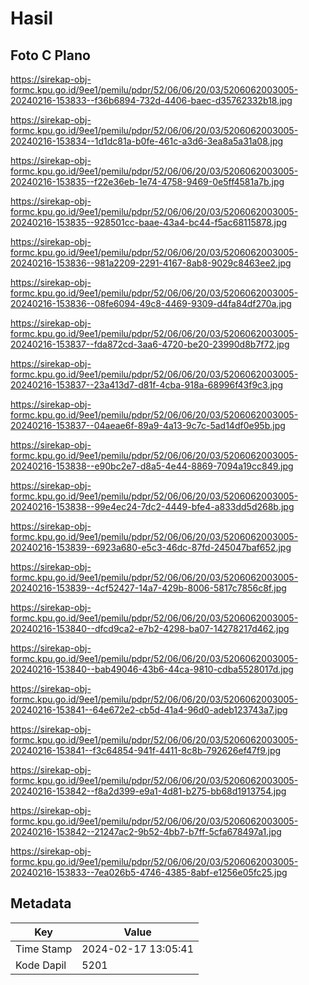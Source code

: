 # Hasil

## Foto C Plano

https://sirekap-obj-formc.kpu.go.id/9ee1/pemilu/pdpr/52/06/06/20/03/5206062003005-20240216-153833--f36b6894-732d-4406-baec-d35762332b18.jpg

https://sirekap-obj-formc.kpu.go.id/9ee1/pemilu/pdpr/52/06/06/20/03/5206062003005-20240216-153834--1d1dc81a-b0fe-461c-a3d6-3ea8a5a31a08.jpg

https://sirekap-obj-formc.kpu.go.id/9ee1/pemilu/pdpr/52/06/06/20/03/5206062003005-20240216-153835--f22e36eb-1e74-4758-9469-0e5ff4581a7b.jpg

https://sirekap-obj-formc.kpu.go.id/9ee1/pemilu/pdpr/52/06/06/20/03/5206062003005-20240216-153835--928501cc-baae-43a4-bc44-f5ac68115878.jpg

https://sirekap-obj-formc.kpu.go.id/9ee1/pemilu/pdpr/52/06/06/20/03/5206062003005-20240216-153836--981a2209-2291-4167-8ab8-9029c8463ee2.jpg

https://sirekap-obj-formc.kpu.go.id/9ee1/pemilu/pdpr/52/06/06/20/03/5206062003005-20240216-153836--08fe6094-49c8-4469-9309-d4fa84df270a.jpg

https://sirekap-obj-formc.kpu.go.id/9ee1/pemilu/pdpr/52/06/06/20/03/5206062003005-20240216-153837--fda872cd-3aa6-4720-be20-23990d8b7f72.jpg

https://sirekap-obj-formc.kpu.go.id/9ee1/pemilu/pdpr/52/06/06/20/03/5206062003005-20240216-153837--23a413d7-d81f-4cba-918a-68996f43f9c3.jpg

https://sirekap-obj-formc.kpu.go.id/9ee1/pemilu/pdpr/52/06/06/20/03/5206062003005-20240216-153837--04aeae6f-89a9-4a13-9c7c-5ad14df0e95b.jpg

https://sirekap-obj-formc.kpu.go.id/9ee1/pemilu/pdpr/52/06/06/20/03/5206062003005-20240216-153838--e90bc2e7-d8a5-4e44-8869-7094a19cc849.jpg

https://sirekap-obj-formc.kpu.go.id/9ee1/pemilu/pdpr/52/06/06/20/03/5206062003005-20240216-153838--99e4ec24-7dc2-4449-bfe4-a833dd5d268b.jpg

https://sirekap-obj-formc.kpu.go.id/9ee1/pemilu/pdpr/52/06/06/20/03/5206062003005-20240216-153839--6923a680-e5c3-46dc-87fd-245047baf652.jpg

https://sirekap-obj-formc.kpu.go.id/9ee1/pemilu/pdpr/52/06/06/20/03/5206062003005-20240216-153839--4cf52427-14a7-429b-8006-5817c7856c8f.jpg

https://sirekap-obj-formc.kpu.go.id/9ee1/pemilu/pdpr/52/06/06/20/03/5206062003005-20240216-153840--dfcd9ca2-e7b2-4298-ba07-14278217d462.jpg

https://sirekap-obj-formc.kpu.go.id/9ee1/pemilu/pdpr/52/06/06/20/03/5206062003005-20240216-153840--bab49046-43b6-44ca-9810-cdba5528017d.jpg

https://sirekap-obj-formc.kpu.go.id/9ee1/pemilu/pdpr/52/06/06/20/03/5206062003005-20240216-153841--64e672e2-cb5d-41a4-96d0-adeb123743a7.jpg

https://sirekap-obj-formc.kpu.go.id/9ee1/pemilu/pdpr/52/06/06/20/03/5206062003005-20240216-153841--f3c64854-941f-4411-8c8b-792626ef47f9.jpg

https://sirekap-obj-formc.kpu.go.id/9ee1/pemilu/pdpr/52/06/06/20/03/5206062003005-20240216-153842--f8a2d399-e9a1-4d81-b275-bb68d1913754.jpg

https://sirekap-obj-formc.kpu.go.id/9ee1/pemilu/pdpr/52/06/06/20/03/5206062003005-20240216-153842--21247ac2-9b52-4bb7-b7ff-5cfa678497a1.jpg

https://sirekap-obj-formc.kpu.go.id/9ee1/pemilu/pdpr/52/06/06/20/03/5206062003005-20240216-153833--7ea026b5-4746-4385-8abf-e1256e05fc25.jpg


## Metadata

| Key        | Value               |
| ---------- | ------------------- |
| Time Stamp | 2024-02-17 13:05:41 |
| Kode Dapil | 5201                |




